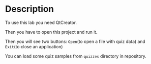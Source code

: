 # Description
To use this lab you need QtCreator.

Then you have to open this project and run it.

Then you will see two buttons: `Open`(to open a file with quiz data) and `Exit`(to close an application)

You can load some quiz samples from `quizzes` directory in repository.